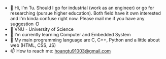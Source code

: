 - 👋 Hi, I’m Tu. Should I go for industrial (work as an engineer) or go for researching (pursue higher education). Both field have it own interested and I'm kinda confuse right now. Please mail me if you have any suggestion :D 
- 💞️ VNU - University of Science
- 🌱 I’m currently learning Computer and Embedded System 
- 💞️ My main programming language are C, C++, Python and a little about web (HTML, CSS, JS)
- 📫 How to reach me: hoangtu91003@gmail.com

<!---
HoangTu910/HoangTu910 is a ✨ special ✨ repository because its `README.md` (this file) appears on your GitHub profile.
You can click the Preview link to take a look at your changes.
--->
